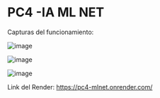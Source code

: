 # PC4 -IA ML NET

Capturas del funcionamiento:


![image](https://github.com/KristellFlores/PC4---MLAPP-NET/assets/93050644/6b724b4a-2161-4259-8598-4d2570c2c9d0)


![image](https://github.com/KristellFlores/PC4---MLAPP-NET/assets/93050644/55b10acb-0f11-4156-b5a3-4f0228471f33)


![image](https://github.com/KristellFlores/PC4---MLAPP-NET/assets/93050644/745541e7-f82f-4344-8b8d-c5c90d588338)



Link del Render:
https://pc4-mlnet.onrender.com/
